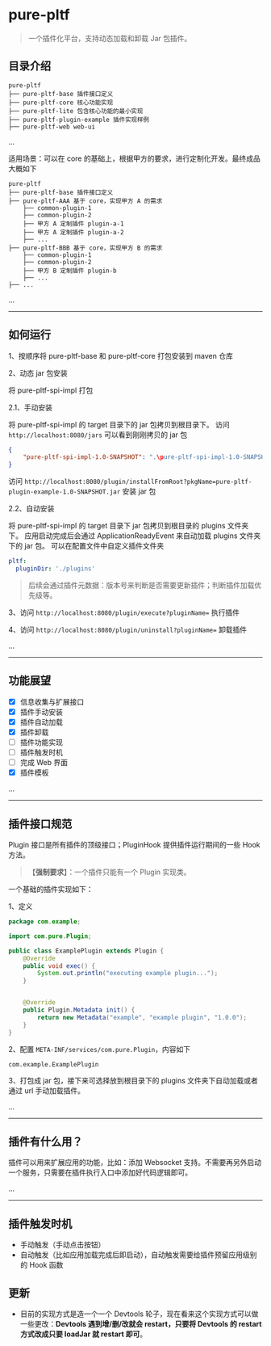 # pure-pltf
> 一个插件化平台，支持动态加载和卸载 Jar 包插件。

## 目录介绍

```shell
pure-pltf
├── pure-pltf-base 插件接口定义
├── pure-pltf-core 核心功能实现
├── pure-pltf-lite 包含核心功能的最小实现
├── pure-pltf-plugin-example 插件实现样例
├── pure-pltf-web web-ui
```

...

适用场景：可以在 core 的基础上，根据甲方的要求，进行定制化开发。最终成品大概如下
```shell
pure-pltf
├── pure-pltf-base 插件接口定义
├── pure-pltf-AAA 基于 core，实现甲方 A 的需求
    ├── common-plugin-1
    ├── common-plugin-2
    ├── 甲方 A 定制插件 plugin-a-1
    ├── 甲方 A 定制插件 plugin-a-2
    ├── ...
├── pure-pltf-BBB 基于 core，实现甲方 B 的需求
    ├── common-plugin-1
    ├── common-plugin-2
    ├── 甲方 B 定制插件 plugin-b
    ├── ...
├── ...
```

...

---

## 如何运行

1、按顺序将 pure-pltf-base 和 pure-pltf-core 打包安装到 maven 仓库

2、动态 jar 包安装

将 pure-pltf-spi-impl 打包

2.1、手动安装

将 pure-pltf-spi-impl 的 target 目录下的 jar 包拷贝到根目录下。
访问 `http://localhost:8080/jars` 可以看到刚刚拷贝的 jar 包

```json
{
    "pure-pltf-spi-impl-1.0-SNAPSHOT": ".\pure-pltf-spi-impl-1.0-SNAPSHOT.jar"
}
```

访问 `http://localhost:8080/plugin/installFromRoot?pkgName=pure-pltf-plugin-example-1.0-SNAPSHOT.jar` 安装 jar 包

2.2、自动安装

将 pure-pltf-spi-impl 的 target 目录下 jar 包拷贝到根目录的 plugins 文件夹下。
应用启动完成后会通过 ApplicationReadyEvent 来自动加载 plugins 文件夹下的 jar 包。
可以在配置文件中自定义插件文件夹

```yaml
pltf:
  pluginDir: './plugins'
```


> 后续会通过插件元数据：版本号来判断是否需要更新插件；判断插件加载优先级等。

3、访问 `http://localhost:8080/plugin/execute?pluginName=` 执行插件

4、访问 `http://localhost:8080/plugin/uninstall?pluginName=` 卸载插件

...

---

## 功能展望

- [x] 信息收集与扩展接口
- [x] 插件手动安装
- [x] 插件自动加载
- [x] 插件卸载
- [ ] 插件功能实现
- [ ] 插件触发时机
- [ ] 完成 Web 界面
- [x] 插件模板

...

---

## 插件接口规范

Plugin 接口是所有插件的顶级接口；PluginHook 提供插件运行期间的一些 Hook 方法。

> 【**强制要求**】：一个插件只能有一个 Plugin 实现类。

一个基础的插件实现如下：

1、定义
```java
package com.example;

import com.pure.Plugin;

public class ExamplePlugin extends Plugin {
    @Override
    public void exec() {
        System.out.println("executing example plugin...");
    }


    @Override
    public Plugin.Metadata init() {
        return new Metadata("example", "example plugin", "1.0.0");
    }
}
```

2、配置 `META-INF/services/com.pure.Plugin`，内容如下
```
com.example.ExamplePlugin
```

3、打包成 jar 包，接下来可选择放到根目录下的 plugins 文件夹下自动加载或者通过 url 手动加载插件。

...

---

## 插件有什么用？

插件可以用来扩展应用的功能，比如：添加 Websocket 支持。不需要再另外启动一个服务，只需要在插件执行入口中添加好代码逻辑即可。

...

---

## 插件触发时机

* 手动触发（手动点击按钮）
* 自动触发（比如应用加载完成后即启动），自动触发需要给插件预留应用级别的 Hook 函数

## 更新

* 目前的实现方式是造一个一个 Devtools 轮子，现在看来这个实现方式可以做一些更改：**Devtools 遇到增/删/改就会 restart，只要将 Devtools 的 restart 方式改成只要 loadJar 就 restart 即可**。
